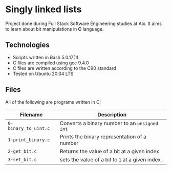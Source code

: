 # Singly linked lists

Project done during Full Stack Software Engineering studies at Alx. It aims to learn about bit manipulations in **C** language.

## Technologies
 
* Scripts written in Bash 5.0.17(1)
* C files are compiled using gcc 9.4.0
* C files are written according to the C90 standard
* Tested on Ubuntu 20.04 LTS

## Files

All of the following are programs written in C:

Filename | Description
--- | ---
`0-binary_to_uint.c` | Converts a binary number to an `unsigned int`
`1-print_binary.c` | Prints the binary representation of a number
`2-get_bit.c` | Returns the value of a bit at a given index
`3-set_bit.c` | sets the value of a bit to `1` at a given index.
